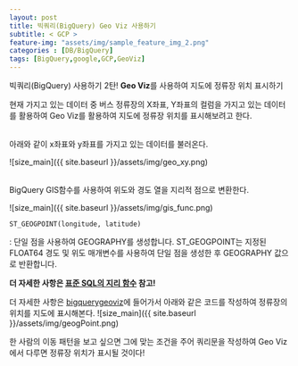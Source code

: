 ```yaml
---
layout: post
title: 빅쿼리(BigQuery) Geo Viz 사용하기
subtitle: < GCP >
feature-img: "assets/img/sample_feature_img_2.png"
categories : [DB/BigQuery]
tags: [BigQuery,google,GCP,GeoViz]
---
```


빅쿼리(BigQuery) 사용하기 2탄!
**Geo Viz**를 사용하여 지도에 정류장 위치 표시하기

현재 가지고 있는 데이터 중 버스 정류장의 X좌표, Y좌표의 컬럼을 가지고 있는 데이터를 활용하여 Geo Viz를 활용하여 지도에 정류장 위치를 표시해보려고 한다.

<br>
아래와 같이 x좌표와 y좌표를 가지고 있는 데이터를 불러온다.

![size_main]({{ site.baseurl }}/assets/img/geo_xy.png)

<br>
BigQuery GIS함수를 사용하여 위도와 경도 열을 지리적 점으로 변환한다.

![size_main]({{ site.baseurl }}/assets/img/gis_func.png)

```
ST_GEOGPOINT(longitude, latitude)
```
: 단일 점을 사용하여 GEOGRAPHY를 생성합니다. ST_GEOGPOINT는 지정된 FLOAT64 경도 및 위도 매개변수를 사용하여 단일 점을 생성한 후 GEOGRAPHY 값으로 반환합니다.

<b>더 자세한 사항은 [표준 SQL의 지리 함수](https://cloud.google.com/bigquery/docs/reference/standard-sql/geography_functions?hl=ko) 참고!</b>


더 자세한 사항은 [bigquerygeoviz](https://bigquerygeoviz.appspot.com/?hl=ko)에 들어가서 
아래와 같은 코드를 작성하여 정류장의 위치를 지도에 표시해본다.
![size_main]({{ site.baseurl }}/assets/img/geogPoint.png)

한 사람의 이동 패턴을 보고 싶으면 그에 맞는 조건을 주어 쿼리문을 작성하여 Geo Viz에서 다루면 정류장 위치가 표시될 것이다!



